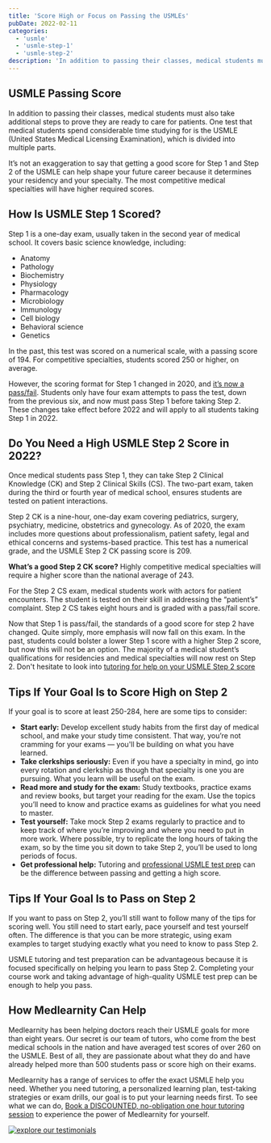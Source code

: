 ```yaml
---
title: 'Score High or Focus on Passing the USMLEs'
pubDate: 2022-02-11
categories:
  - 'usmle'
  - 'usmle-step-1'
  - 'usmle-step-2'
description: 'In addition to passing their classes, medical students must also take additional steps to prove they are ready to care for patients. One test that medical.'
---
```


## USMLE Passing Score

In addition to passing their classes, medical students must also take additional steps to prove they are ready to care for patients. One test that medical students spend considerable time studying for is the USMLE (United States Medical Licensing Examination), which is divided into multiple parts.

It’s not an exaggeration to say that getting a good score for Step 1 and Step 2 of the USMLE can help shape your future career because it determines your residency and your specialty. The most competitive medical specialties will have higher required scores.

## How Is USMLE Step 1 Scored?

Step 1 is a one-day exam, usually taken in the second year of medical school. It covers basic science knowledge, including:

- Anatomy
- Pathology
- Biochemistry
- Physiology
- Pharmacology
- Microbiology
- Immunology
- Cell biology
- Behavioral science
- Genetics

In the past, this test was scored on a numerical scale, with a passing score of 194. For competitive specialties, students scored 250 or higher, on average.

However, the scoring format for Step 1 changed in 2020, and [it’s now a pass/fail](https://www.medlearnity.com/usmle-step-1-pass-fail/). Students only have four exam attempts to pass the test, down from the previous six, and now must pass Step 1 before taking Step 2. These changes take effect before 2022 and will apply to all students taking Step 1 in 2022.

## Do You Need a High USMLE Step 2 Score in 2022?

Once medical students pass Step 1, they can take Step 2 Clinical Knowledge (CK) and Step 2 Clinical Skills (CS). The two-part exam, taken during the third or fourth year of medical school, ensures students are tested on patient interactions.

Step 2 CK is a nine-hour, one-day exam covering pediatrics, surgery, psychiatry, medicine, obstetrics and gynecology. As of 2020, the exam includes more questions about professionalism, patient safety, legal and ethical concerns and systems-based practice. This test has a numerical grade, and the USMLE Step 2 CK passing score is 209.

**What’s a good Step 2 CK score?** Highly competitive medical specialties will require a higher score than the national average of 243.

For the Step 2 CS exam, medical students work with actors for patient encounters. The student is tested on their skill in addressing the “patient’s” complaint. Step 2 CS takes eight hours and is graded with a pass/fail score.

Now that Step 1 is pass/fail, the standards of a good score for step 2 have changed. Quite simply, more emphasis will now fall on this exam. In the past, students could bolster a lower Step 1 score with a higher Step 2 score, but now this will not be an option. The majority of a medical student’s qualifications for residencies and medical specialties will now rest on Step 2. Don't hesitate to look into [tutoring for help on your USMLE Step 2 score](https://www.medlearnity.com/step-2ck-usmle/)

## Tips If Your Goal Is to Score High on Step 2

If your goal is to score at least 250-284, here are some tips to consider:

- **Start early:** Develop excellent study habits from the first day of medical school, and make your study time consistent. That way, you’re not cramming for your exams — you'll be building on what you have learned.
- **Take clerkships seriously:** Even if you have a specialty in mind, go into every rotation and clerkship as though that specialty is one you are pursuing. What you learn will be useful on the exam.
- **Read more and study for the exam:** Study textbooks, practice exams and review books, but target your reading for the exam. Use the topics you’ll need to know and practice exams as guidelines for what you need to master.
- **Test yourself:** Take mock Step 2 exams regularly to practice and to keep track of where you’re improving and where you need to put in more work. Where possible, try to replicate the long hours of taking the exam, so by the time you sit down to take Step 2, you’ll be used to long periods of focus.
- **Get professional help:** Tutoring and [professional USMLE test prep](https://www.medlearnity.com/usmle/) can be the difference between passing and getting a high score.

## Tips If Your Goal Is to Pass on Step 2

If you want to pass on Step 2, you’ll still want to follow many of the tips for scoring well. You still need to start early, pace yourself and test yourself often. The difference is that you can be more strategic, using exam examples to target studying exactly what you need to know to pass Step 2.

USMLE tutoring and test preparation can be advantageous because it is focused specifically on helping you learn to pass Step 2. Completing your course work and taking advantage of high-quality USMLE test prep can be enough to help you pass.

## How Medlearnity Can Help

Medlearnity has been helping doctors reach their USMLE goals for more than eight years. Our secret is our team of tutors, who come from the best medical schools in the nation and have averaged test scores of over 260 on the USMLE. Best of all, they are passionate about what they do and have already helped more than 500 students pass or score high on their exams.

Medlearnity has a range of services to offer the exact USMLE help you need. Whether you need tutoring, a personalized learning plan, test-taking strategies or exam drills, our goal is to put your learning needs first. To see what we can do, [Book a DISCOUNTED, no-obligation one hour tutoring session](https://www.medlearnity.com/start-here/) to experience the power of Medlearnity for yourself.

[![explore our testimonials](https://i2xfwztd2ksbegse.public.blob.vercel-storage.com/wp/2022/06/06-explore-testimonials.png)](https://www.medlearnity.com/student-testimonials/)
